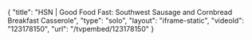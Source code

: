 {
    "title": "HSN | Good Food Fast: Southwest Sausage and Cornbread Breakfast Casserole",
    "type": "solo",
    "layout": "iframe-static",
    "videoId": "123178150",
    "url": "\/tvpembed\/123178150"
}